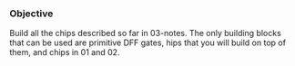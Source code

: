 ### Objective

Build all the chips described so far in 03-notes. The only building blocks
that can be used are primitive DFF gates, hips that you will build on top of
them, and chips in 01 and 02.

